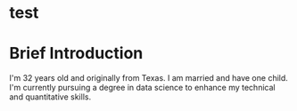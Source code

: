 # test

# Brief Introduction

I'm 32 years old and originally from Texas. I am married and have one child. I'm currently pursuing a degree in data science to enhance my technical and quantitative skills. 

